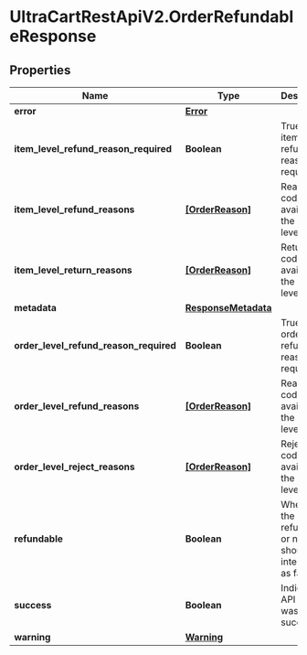 # UltraCartRestApiV2.OrderRefundableResponse

## Properties

Name | Type | Description | Notes
------------ | ------------- | ------------- | -------------
**error** | [**Error**](Error.md) |  | [optional] 
**item_level_refund_reason_required** | **Boolean** | True if the item level refund reason is required | [optional] 
**item_level_refund_reasons** | [**[OrderReason]**](OrderReason.md) | Reason codes available at the item level. | [optional] 
**item_level_return_reasons** | [**[OrderReason]**](OrderReason.md) | Return codes available at the item level. | [optional] 
**metadata** | [**ResponseMetadata**](ResponseMetadata.md) |  | [optional] 
**order_level_refund_reason_required** | **Boolean** | True if the order level refund reason is required | [optional] 
**order_level_refund_reasons** | [**[OrderReason]**](OrderReason.md) | Reason codes available at the order level. | [optional] 
**order_level_reject_reasons** | [**[OrderReason]**](OrderReason.md) | Reject codes available at the order level. | [optional] 
**refundable** | **Boolean** | Whether the order is refundable or not.  Null should be interpreted as false. | [optional] 
**success** | **Boolean** | Indicates if API call was successful | [optional] 
**warning** | [**Warning**](Warning.md) |  | [optional] 


